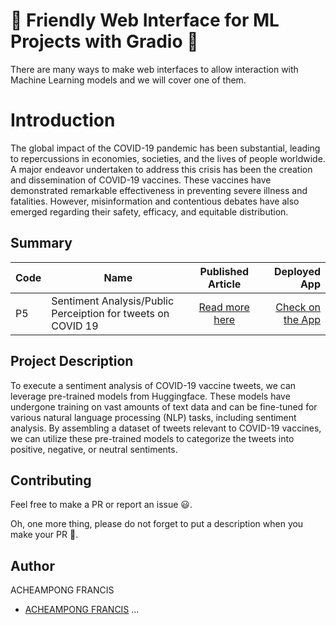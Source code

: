 # 🚀 Friendly Web Interface for ML Projects with Gradio 🚀

There are many ways to make web interfaces to allow interaction with Machine Learning models and we will cover one of them.

# Introduction
The global impact of the COVID-19 pandemic has been substantial, leading to repercussions in economies, societies, and the lives of people worldwide. A major endeavor undertaken to address this crisis has been the creation and dissemination of COVID-19 vaccines. These vaccines have demonstrated remarkable effectiveness in preventing severe illness and fatalities. However, misinformation and contentious debates have also emerged regarding their safety, efficacy, and equitable distribution.


## Summary
| Code      | Name        | Published Article |  Deployed App |
|-----------|-------------|:-------------:|------:|
| P5 | Sentiment Analysis/Public Perceiption for tweets on COVID 19|  [Read more here](https://medium.com/@acheampongfrancis95/analyzing-public-opinion-towards-the-covid19-vaccines-using-pretrained-distilbert-model-d0979aa062aa) | [Check on the App]() |

## Project Description

To execute a sentiment analysis of COVID-19 vaccine tweets, we can leverage pre-trained models from Huggingface. These models have undergone training on vast amounts of text data and can be fine-tuned for various natural language processing (NLP) tasks, including sentiment analysis. By assembling a dataset of tweets relevant to COVID-19 vaccines, we can utilize these pre-trained models to categorize the tweets into positive, negative, or neutral sentiments.


## Contributing

Feel free to make a PR or report an issue 😃.

Oh, one more thing, please do not forget to put a description when you make your PR 🙂.

## Author
ACHEAMPONG FRANCIS
- [ACHEAMPONG FRANCIS](https://medium.com/@acheampongfrancis95)
...

